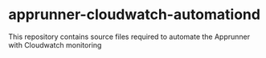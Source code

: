 # apprunner-cloudwatch-automationd
This repository contains source files required to automate the Apprunner with Cloudwatch monitoring
